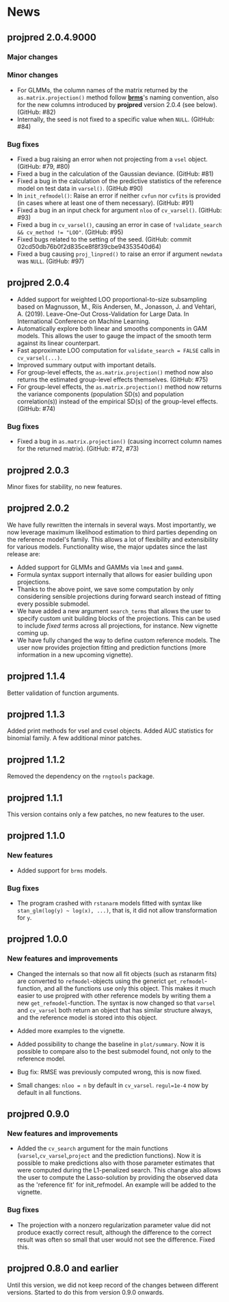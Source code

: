 

# News

## projpred 2.0.4.9000

### Major changes

### Minor changes

* For GLMMs, the column names of the matrix returned by the `as.matrix.projection()` method follow [**brms**](https://paul-buerkner.github.io/brms/)'s naming convention, also for the new columns introduced by **projpred** version 2.0.4 (see below). (GitHub: #82)
* Internally, the seed is not fixed to a specific value when `NULL`. (GitHub: #84)

### Bug fixes

* Fixed a bug raising an error when not projecting from a `vsel` object. (GitHub: #79, #80)
* Fixed a bug in the calculation of the Gaussian deviance. (GitHub: #81)
* Fixed a bug in the calculation of the predictive statistics of the reference model on test data in `varsel()`. (GitHub #90)
* In `init_refmodel()`: Raise an error if neither `cvfun` nor `cvfits` is provided (in cases where at least one of them necessary). (GitHub: #91)
* Fixed a bug in an input check for argument `nloo` of `cv_varsel()`. (GitHub: #93)
* Fixed a bug in `cv_varsel()`, causing an error in case of `!validate_search && cv_method != "LOO"`. (GitHub: #95)
* Fixed bugs related to the setting of the seed. (GitHub: commit 02cd50db76b0f2d835ce8f8f39cbe94353540d64)
* Fixed a bug causing `proj_linpred()` to raise an error if argument `newdata` was `NULL`. (GitHub: #97)

## projpred 2.0.4

* Added support for weighted LOO proportional-to-size subsampling based on Magnusson, M., Riis Andersen, M., Jonasson, J. and Vehtari, A. (2019). Leave-One-Out  Cross-Validation for Large Data. In International Conference on Machine Learning. 
* Automatically explore both linear and smooths components in GAM models. This allows the user to gauge the impact of the smooth term against its linear counterpart. 
* Fast approximate LOO computation for `validate_search = FALSE` calls in `cv_varsel(...)`.
* Improved summary output with important details.
* For group-level effects, the `as.matrix.projection()` method now also returns the estimated group-level effects themselves. (GitHub: #75)
* For group-level effects, the `as.matrix.projection()` method now returns the variance components (population SD(s) and population correlation(s)) instead of the empirical SD(s) of the group-level effects. (GitHub: #74)

### Bug fixes

* Fixed a bug in `as.matrix.projection()` (causing incorrect column names for the returned matrix). (GitHub: #72, #73)

## projpred 2.0.3

Minor fixes for stability, no new features.

## projpred 2.0.2

We have fully rewritten the internals in several ways. Most importantly, we now leverage maximum likelihood estimation to third parties depending on the reference model's family. This allows a lot of flexibility and extensibility for various models. Functionality wise, the major updates since the last release are:

* Added support for GLMMs and GAMMs via ```lme4``` and ```gamm4```.
* Formula syntax support internally that allows for easier building upon projections.
* Thanks to the above point, we save some computation by only considering sensible projections during forward search instead of fitting every possible submodel.
* We have added a new argument ```search_terms``` that allows the user to specify custom unit building blocks of the projections. This can be used to include _fixed terms_ across all projections, for instance. New vignette coming up.
* We have fully changed the way to define custom reference models. The user now provides projection fitting and prediction functions (more information in a new upcoming vignette).

## projpred 1.1.4

Better validation of function arguments.

## projpred 1.1.3

Added print methods for vsel and cvsel objects. Added AUC statistics for binomial family. A few additional minor patches.

## projpred 1.1.2

Removed the dependency on the ```rngtools``` package.

## projpred 1.1.1

This version contains only a few patches, no new features to the user.

## projpred 1.1.0

### New features 

* Added support for ```brms``` models. 

### Bug fixes
* The program crashed with ```rstanarm``` models fitted with syntax like ```stan_glm(log(y) ~ log(x), ...)```, that is, it did not allow transformation for ```y```.


## projpred 1.0.0

### New features and improvements ###

* Changed the internals so that now all fit objects (such as rstanarm fits) are converted to ```refmodel```-objects using the generict ```get_refmodel```-function, and all the functions use only this object. This makes it much easier to use projpred with other reference models by writing them a new ```get_refmodel```-function. The syntax is now changed so that  ```varsel``` and ```cv_varsel``` both return an object that has similar structure always, and the reference model is stored into this object.

* Added more examples to the vignette.

* Added possibility to change the baseline in ```plot/summary```. Now it is possible to compare also to the best submodel found, not only to the reference model.

* Bug fix: RMSE was previously computed wrong, this is now fixed.

* Small changes: ```nloo = n``` by default in ```cv_varsel```. ```regul=1e-4``` now by default in all functions.


## projpred 0.9.0

### New features and improvements

* Added the ```cv_search``` argument for the main functions (```varsel```,```cv_varsel```,```project``` and the prediction functions). Now it is possible to make predictions also with those parameter estimates that were computed during the L1-penalized search. This change also allows the user to compute the Lasso-solution by providing the observed data as the 'reference fit' for init_refmodel. An example will be added to the vignette.

### Bug fixes

* The projection with a nonzero regularization parameter value did not produce exactly correct result, although the difference to the correct result was often so small that user would not see the difference. Fixed this.


## projpred 0.8.0 and earlier

Until this version, we did not keep record of the changes between different versions. Started to do this from version 0.9.0 onwards.
